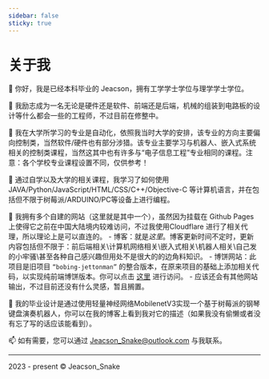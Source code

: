 ```yaml
---
sidebar: false
sticky: true
---
```

# 关于我

👋 你好，我是已经本科毕业的 Jeacson，拥有工学学士学位与理学学士学位。

🌱 我励志成为一名无论是硬件还是软件、前端还是后端，机械的组装到电路板的设计等什么都会一些的工程师，不过目前在修整中。

🎨 我在大学所学习的专业是自动化，依照我当时大学的安排，该专业的方向主要偏向控制类，当然软件/硬件也有部分涉猎。该专业主要学习与机器人、嵌入式系统相关的控制类课程，当然这其中也有许多与“电子信息工程”专业相同的课程。注意：各个学校专业课程设置不同，仅供参考！

💬 通过自学以及大学的相关课程，我学习了如何使用JAVA/Python/JavaScript/HTML/CSS/C++/Objective-C 等计算机语言，并在包括但不限于树莓派/ARDUINO/PC等设备上进行编程。

🤔 我拥有多个自建的网站（这里就是其中一个），虽然因为挂载在 Github Pages 上使得它之前在中国大陆境内较难访问，不过我使用Cloudflare 进行了相关代理，所以理论上是可以直连的。
    - 博客：就是*这里*。博客更新时间不定时，更新内容包括但不限于：前后端相关\计算机网络相关\嵌入式相关\机器人相关\自己发的小牢骚\甚至各种自己感兴趣但用处不是很大的的边角料知识。
    - 博饼网站：此项目是旧项目 `“bobing-jettonman”` 的整合版本，在原来项目的基础上添加相关代码，以实现纯前端博饼版本。你可以点击 [这里](https://bobing.jeacsonsnake.com/) 进行访问。
    - 应该还会有其他网站输出，不过目前还没有什么灵感，暂且搁置。

🤪 我的毕业设计是通过使用轻量神经网络MobilenetV3实现一个基于树莓派的钢琴键盘演奏机器人，你可以在我的博客上看到我对它的描述（如果我没有偷懒或者没有忘了写的话应该能看到）。

📫 如有需要，您可以通过 Jeacson_Snake@outlook.com 与我联系。

---

2023 - present © Jeacson_Snake
